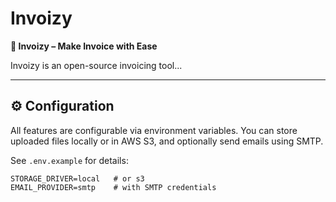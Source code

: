 # Invoizy

**📄 Invoizy – Make Invoice with Ease**

Invoizy is an open-source invoicing tool...

---

## ⚙️ Configuration

All features are configurable via environment variables. You can store uploaded files locally or in AWS S3, and optionally send emails using SMTP.

See `.env.example` for details:

```
STORAGE_DRIVER=local   # or s3
EMAIL_PROVIDER=smtp    # with SMTP credentials
```

